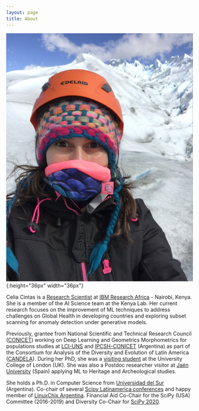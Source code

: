 ```yaml
---
layout: page
title: About
---
```



![Profile Pic](/public/profile_pic.JPG){:height="36px" width="36px"} 

Celia Cintas is a [Research Scientist](https://researcher.watson.ibm.com/researcher/view.php?person=ibm-Celia.Cintas) at [IBM Research Africa](https://www.research.ibm.com/labs/africa/) - Nairobi, Kenya. She is a member of the AI Science team at the Kenya Lab. Her current research focuses on the improvement of ML techniques to address challenges on Global Health in developing countries and exploring subset scanning for anomaly detection under generative models.
 
Previously, grantee from National Scientific and Technical Research Council ([CONICET](https://www.conicet.gov.ar/?lan=en)) working on Deep Learning and Geometrics Morphometrics for populations studies at [LCI-UNS](https://imaglabs.org/) and [IPCSH-CONICET](https://ipcsh.conicet.gov.ar/) (Argentina) as part of the Consortium for Analysis of the Diversity and Evolution of Latin America ([CANDELA](https://www.ucl.ac.uk/biosciences/departments/genetics-evolution-and-environment/candela/)).  During her PhD, she was a [visiting student](https://www.ucl.ac.uk/biosciences/subject-specific-taught-modules/human-population-genetics/people) at the University College of London (UK). She was also a Postdoc researcher visitor at [Jaén University](https://www.ujaen.es/en) (Spain) applying ML to Heritage and Archeological studies. 
 
She holds a Ph.D. in Computer Science from [Universidad del Sur](https://www.uns.edu.ar/ingles) (Argentina). Co-chair of several [Scipy Latinamerica conferences](https://www.scipy.lat/es/scipycon.html) and happy member of [LinuxChix Argentina](http://linuxchixar.org/). Financial Aid Co-Chair for the SciPy (USA) Committee (2016-2019) and Diversity Co-Chair for [SciPy 2020](https://www.scipy2020.scipy.org/organisers).
